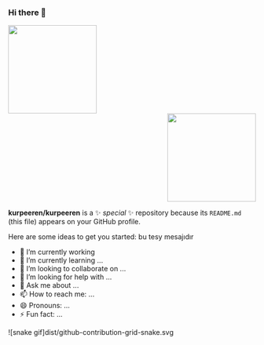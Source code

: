 ### Hi there 👋
<p align="center">
      <div align="left">
      <img height="180em" src="https://github-readme-stats.vercel.app/api?username=kurpeeren&theme=tokyonight&show_icons=true&count_private=true)"/></div>
      <div align="right">
      <img height="180em" src="https://github-readme-stats-eight-theta.vercel.app/api/top-langs/?username=kurpeeren&layout=compact&langs_count=8&theme=tokyonight"/></div>
</p>

**kurpeeren/kurpeeren** is a ✨ _special_ ✨ repository because its `README.md` (this file) appears on your GitHub profile.

Here are some ideas to get you started:
bu tesy mesajıdır

- 🔭 I’m currently working  
- 🌱 I’m currently learning ...
- 👯 I’m looking to collaborate on ...
- 🤔 I’m looking for help with ...
- 💬 Ask me about ...
- 📫 How to reach me: ...
- 😄 Pronouns: ...
- ⚡ Fun fact: ...


![snake gif]dist/github-contribution-grid-snake.svg
